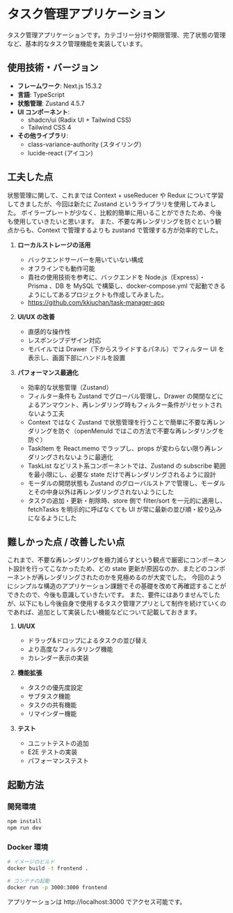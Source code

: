 # タスク管理アプリケーション

タスク管理アプリケーションです。カテゴリー分けや期限管理、完了状態の管理など、基本的なタスク管理機能を実装しています。

## 使用技術・バージョン

- **フレームワーク**: Next.js 15.3.2
- **言語**: TypeScript
- **状態管理**: Zustand 4.5.7
- **UI コンポーネント**:
  - shadcn/ui (Radix UI + Tailwind CSS)
  - Tailwind CSS 4
- **その他ライブラリ**:
  - class-variance-authority (スタイリング)
  - lucide-react (アイコン)

## 工夫した点

状態管理に関して、これまでは Context + useReducer や Redux について学習してきましたが、今回は新たに Zustand というライブラリを使用してみました。
ボイラープレートが少なく、比較的簡単に用いることができたため、今後も使用していきたいと思います。
また、不要な再レンダリングを防ぐという観点からも、Context で管理するよりも zustand で管理する方が効率的でした。

1. **ローカルストレージの活用**

   - バックエンドサーバーを用いていない構成
   - オフラインでも動作可能
   - 貴社の使用技術を参考に、バックエンドを Node.js（Express）・ Prisma 、DB を MySQL で構築し、docker-compose.yml で起動できるようにしてあるプロジェクトも作成してみました。
   - https://github.com/kkiuchan/task-manager-app

2. **UI/UX の改善**

   - 直感的な操作性
   - レスポンシブデザイン対応
   - モバイルでは Drawer（下からスライドするパネル）でフィルター UI を表示し、画面下部にハンドルを設置

3. **パフォーマンス最適化**

   - 効率的な状態管理（Zustand）
   - フィルター条件も Zustand でグローバル管理し、Drawer の開閉などによるアンマウント、再レンダリング時もフィルター条件がリセットされないよう工夫
   - Context ではなく Zustand で状態管理を行うことで簡単に不要な再レンダリングを防ぐ（openMenuId ではこの方法で不要な再レンダリングを防ぐ）
   - TaskItem を React.memo でラップし、props が変わらない限り再レンダリングされないように最適化
   - TaskList などリスト系コンポーネントでは、Zustand の subscribe 範囲を最小限にし、必要な state だけで再レンダリングされるように設計
   - モーダルの開閉状態も Zustand のグローバルストアで管理し、モーダルとその中身以外は再レンダリングされないようにした
   - タスクの追加・更新・削除時、store 側で filter/sort を一元的に適用し、fetchTasks を明示的に呼ばなくても UI が常に最新の並び順・絞り込みになるようにした

## 難しかった点 / 改善したい点

これまで、不要な再レンダリングを極力減らすという観点で厳密にコンポーネント設計を行ってこなかったため、どの state 更新が原因なのか、またどのコンポーネントが再レンダリングされたのかを見極めるのが大変でした。
今回のようにシンプルな構造のアプリケーション課題でその基礎を改めて再確認することができたので、今後も意識していきたいです。
また、要件にはありませんでしたが、以下にもし今後自身で使用するタスク管理アプリとして制作を続けていくのであれば、追加として実装したい機能などについて記載しておきます。

1. **UI/UX**

   - ドラッグ&ドロップによるタスクの並び替え
   - より高度なフィルタリング機能
   - カレンダー表示の実装

2. **機能拡張**

   - タスクの優先度設定
   - サブタスク機能
   - タスクの共有機能
   - リマインダー機能

3. **テスト**
   - ユニットテストの追加
   - E2E テストの実装
   - パフォーマンステスト

## 起動方法

### 開発環境

```bash
npm install
npm run dev
```

### Docker 環境

```bash
# イメージのビルド
docker build -t frontend .

# コンテナの起動
docker run -p 3000:3000 frontend
```

アプリケーションは http://localhost:3000 でアクセス可能です。
